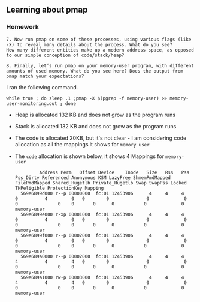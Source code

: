 ## Learning about pmap 

### Homework 

```
7. Now run pmap on some of these processes, using various flags (like -X) to reveal many details about the process. What do you see?
How many different entities make up a modern address space, as opposed to our simple conception of code/stack/heap?
```
```
8. Finally, let’s run pmap on your memory-user program, with different amounts of used memory. What do you see here? Does the output from pmap match your expectations?
```

I ran the following command. 

`while true ; do sleep .1 ;pmap -X $(pgrep -f memory-user) >> memory-user-monitoring.out ; done`

- Heap is allocated 132 KB and does not grow as the program runs
- Stack is allocated 132 KB and does not grow as the program runs
- The code is allocated 20KB, but it's not clear - I am considering code allocation as all the mappings it shows for `memory user`
- The `code` allocation is shown below, it shows 4 Mappings for `memory-user`

  ```
           Address Perm   Offset Device    Inode   Size   Rss   Pss Pss_Dirty Referenced Anonymous KSM LazyFree ShmemPmdMapped FilePmdMapped Shared_Hugetlb Private_Hugetlb Swap SwapPss Locked THPeligible ProtectionKey Mapping
    569e6899d000 r--p 00000000  fc:01 12453906      4     4     4         0          4         0   0        0              0             0              0               0    0       0      0           0             0 memory-user
    569e6899e000 r-xp 00001000  fc:01 12453906      4     4     4         0          4         0   0        0              0             0              0               0    0       0      0           0             0 memory-user
    569e6899f000 r--p 00002000  fc:01 12453906      4     4     4         0          4         0   0        0              0             0              0               0    0       0      0           0             0 memory-user
    569e689a0000 r--p 00002000  fc:01 12453906      4     4     4         4          4         4   0        0              0             0              0               0    0       0      0           0             0 memory-user
    569e689a1000 rw-p 00003000  fc:01 12453906      4     4     4         4          4         4   0        0              0             0              0               0    0       0      0           0             0 memory-user

   ```



